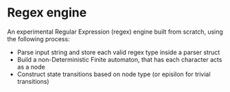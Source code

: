 # Regex engine

An experimental Regular Expression (regex) engine built from scratch, using the following process:
- Parse input string and store each valid regex type inside a parser struct
- Build a non-Deterministic Finite automaton, that has each character acts as a node
- Construct state transitions based on node type (or episilon for trivial transitions)